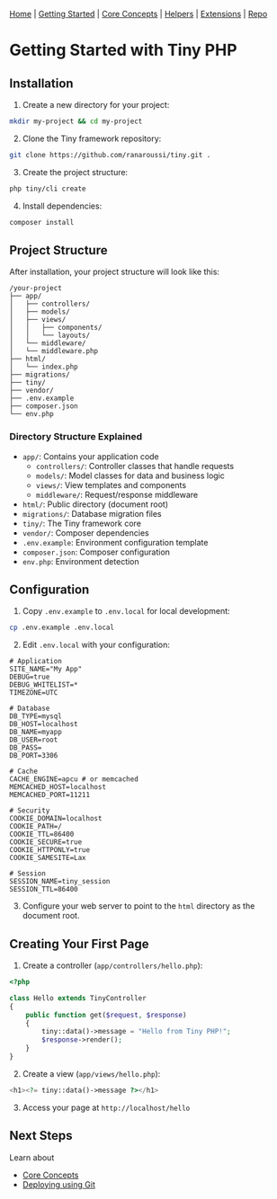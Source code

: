 [Home](../readme.md) | [Getting Started](../getting-started) | [Core Concepts](../core-concepts) | [Helpers](../helpers) | [Extensions](../extensions) | [Repo](https://github.com/ranaroussi/tiny)

# Getting Started with Tiny PHP

## Installation

1. Create a new directory for your project:

```bash
mkdir my-project && cd my-project
```

2. Clone the Tiny framework repository:

```bash
git clone https://github.com/ranaroussi/tiny.git .
```

3. Create the project structure:

```bash
php tiny/cli create
```

4. Install dependencies:

```bash
composer install
```

## Project Structure

After installation, your project structure will look like this:

```
/your-project
├── app/
│   ├── controllers/
│   ├── models/
│   ├── views/
│   │   ├── components/
│   │   └── layouts/
│   └── middleware/
│   └── middleware.php
├── html/
│   └── index.php
├── migrations/
├── tiny/
├── vendor/
├── .env.example
├── composer.json
└── env.php
```

### Directory Structure Explained

- `app/`: Contains your application code
  - `controllers/`: Controller classes that handle requests
  - `models/`: Model classes for data and business logic
  - `views/`: View templates and components
  - `middleware/`: Request/response middleware
- `html/`: Public directory (document root)
- `migrations/`: Database migration files
- `tiny/`: The Tiny framework core
- `vendor/`: Composer dependencies
- `.env.example`: Environment configuration template
- `composer.json`: Composer configuration
- `env.php`: Environment detection

## Configuration

1. Copy `.env.example` to `.env.local` for local development:

```bash
cp .env.example .env.local
```

2. Edit `.env.local` with your configuration:

```env
# Application
SITE_NAME="My App"
DEBUG=true
DEBUG_WHITELIST=*
TIMEZONE=UTC

# Database
DB_TYPE=mysql
DB_HOST=localhost
DB_NAME=myapp
DB_USER=root
DB_PASS=
DB_PORT=3306

# Cache
CACHE_ENGINE=apcu # or memcached
MEMCACHED_HOST=localhost
MEMCACHED_PORT=11211

# Security
COOKIE_DOMAIN=localhost
COOKIE_PATH=/
COOKIE_TTL=86400
COOKIE_SECURE=true
COOKIE_HTTPONLY=true
COOKIE_SAMESITE=Lax

# Session
SESSION_NAME=tiny_session
SESSION_TTL=86400
```

3. Configure your web server to point to the `html` directory as the document root.

## Creating Your First Page

1. Create a controller (`app/controllers/hello.php`):

```php
<?php

class Hello extends TinyController
{
    public function get($request, $response)
    {
        tiny::data()->message = "Hello from Tiny PHP!";
        $response->render();
    }
}
```

2. Create a view (`app/views/hello.php`):

```php
<h1><?= tiny::data()->message ?></h1>
```

3. Access your page at `http://localhost/hello`

## Next Steps

Learn about

- [Core Concepts](../core-concepts)
- [Deploying using Git](git-deploy.md)
